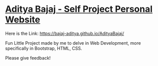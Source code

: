 # [Aditya Bajaj - Self Project Personal Website](https://bajaj-aditya.github.io/AdityaBajaj/)

Here is the Link: https://bajaj-aditya.github.io/AdityaBajaj/

Fun Little Project made by me to delve in Web Development, more specifically in Bootstrap, HTML, CSS. 

Please give feedback!
